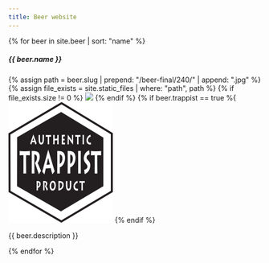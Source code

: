 ```yaml
---
title: Beer website
---
```

<div class="container">
{% for beer in site.beer | sort: "name" %}
<div class="card mb-3" style="max-width: 540px;">
<div class="row">
<h5 class="card-title">{{ beer.name }}</h5>
</div>
<div class="row g-0">
    <div class="col-3">
    {% assign path = beer.slug | prepend: "/beer-final/240/" | append: ".jpg"  %}
    {% assign file_exists = site.static_files | where: "path", path  %}
    {% if file_exists.size != 0 %}
    <img src="{{ path }}" class="img-fluid rounded-start">
    {% endif %}
    {% if beer.trappist == true %{
        <img src="/f/trappist.png" alt="Authentic Trappist Product">
    {% endif %}
    </div>
    <div class="col-9">
    <div class="card-body">
        <p class="card-text">{{ beer.description }}</p>
        <!--<p class="card-text"><small class="text-body-secondary">Last updated 3 mins ago</small></p>-->
    </div>
    </div>
</div>
</div>
{% endfor %}
</div>

